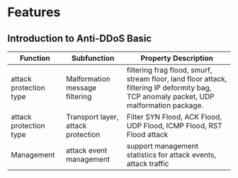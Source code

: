 # Features

## Introduction to Anti-DDoS Basic
| Function | Subfunction | Property Description |
| - | - | - |
| attack protection type | Malformation message filtering | filtering frag flood, smurf, stream floor, land floor attack, filtering IP deformity bag, TCP anomaly packet, UDP malformation package. |
| attack protection type | Transport layer, attack protection | Filter SYN Flood, ACK Flood, UDP Flood, ICMP Flood, RST Flood attack |
| Management | attack event management | support management statistics for attack events, attack traffic |
